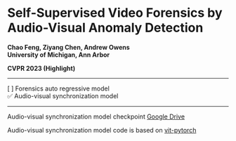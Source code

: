 Self-Supervised Video Forensics by Audio-Visual Anomaly Detection
==================================================================
**Chao Feng, Ziyang Chen, Andrew Owens**  
**University of Michigan, Ann Arbor**

**CVPR 2023 (Highlight)**

---

<div>[ ] Forensics auto regressive model</div>
<div>✅ Audio-visual synchronization model</div>

---

Audio-visual synchronization model checkpoint [Google Drive](https://drive.google.com/drive/folders/1Mqbjlyk3R7Ba8pktsYXVqt0kIdQ_SgMT?usp=drive_link)

Audio-visual synchronization model code is based on [vit-pytorch](https://github.com/lucidrains/vit-pytorch)
